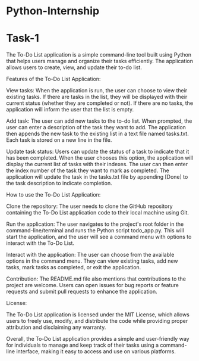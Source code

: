# Python-Internship 

# Task-1

The To-Do List application is a simple command-line tool built using Python that helps users manage and organize their tasks efficiently. The application allows users to create, view, and update their to-do list.

Features of the To-Do List Application:

View tasks: When the application is run, the user can choose to view their existing tasks. If there are tasks in the list, they will be displayed with their current status (whether they are completed or not). If there are no tasks, the application will inform the user that the list is empty.

Add task: The user can add new tasks to the to-do list. When prompted, the user can enter a description of the task they want to add. The application then appends the new task to the existing list in a text file named tasks.txt. Each task is stored on a new line in the file.

Update task status: Users can update the status of a task to indicate that it has been completed. When the user chooses this option, the application will display the current list of tasks with their indexes. The user can then enter the index number of the task they want to mark as completed. The application will update the task in the tasks.txt file by appending [Done] to the task description to indicate completion.

How to use the To-Do List Application:

Clone the repository: The user needs to clone the GitHub repository containing the To-Do List application code to their local machine using Git.

Run the application: The user navigates to the project's root folder in the command-line/terminal and runs the Python script todo_app.py. This will start the application, and the user will see a command menu with options to interact with the To-Do List.

Interact with the application: The user can choose from the available options in the command menu. They can view existing tasks, add new tasks, mark tasks as completed, or exit the application.

Contribution: The README.md file also mentions that contributions to the project are welcome. Users can open issues for bug reports or feature requests and submit pull requests to enhance the application.

License:

The To-Do List application is licensed under the MIT License, which allows users to freely use, modify, and distribute the code while providing proper attribution and disclaiming any warranty.

Overall, the To-Do List application provides a simple and user-friendly way for individuals to manage and keep track of their tasks using a command-line interface, making it easy to access and use on various platforms.
